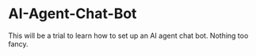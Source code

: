 # AI-Agent-Chat-Bot

This will be a trial to learn how to set up an AI agent chat bot. Nothing too fancy.
